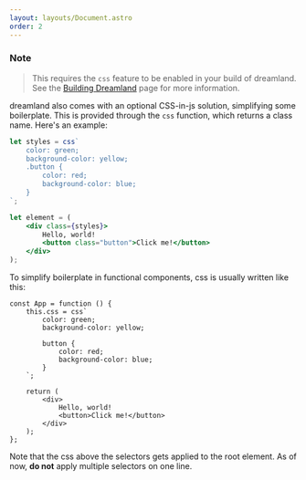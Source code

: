 ```yaml
---
layout: layouts/Document.astro
order: 2
---
```


### Note

> This requires the `css` feature to be enabled in your build of dreamland. See the [Building Dreamland](/building-dreamland) page for more information.

dreamland also comes with an optional CSS-in-js solution, simplifying some boilerplate. This is provided through the `css` function, which returns a class name. Here's an example:

```jsx
let styles = css`
	color: green;
	background-color: yellow;
	.button {
		color: red;
		background-color: blue;
	}
`;

let element = (
	<div class={styles}>
		Hello, world!
		<button class="button">Click me!</button>
	</div>
);
```

To simplify boilerplate in functional components, css is usually written like this:

```tsx
const App = function () {
	this.css = css`
		color: green;
		background-color: yellow;

		button {
			color: red;
			background-color: blue;
		}
	`;

	return (
		<div>
			Hello, world!
			<button>Click me!</button>
		</div>
	);
};
```

Note that the css above the selectors gets applied to the root element. As of now, **do not** apply multiple selectors on one line.
